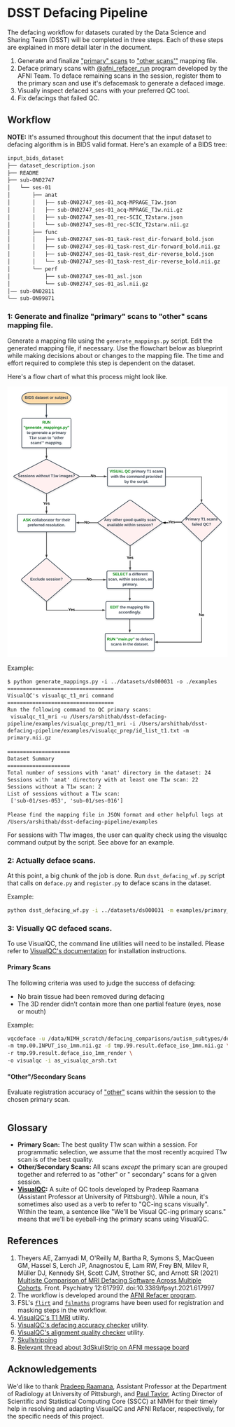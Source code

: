 # DSST Defacing Pipeline

The defacing workflow for datasets curated by the Data Science and Sharing Team (DSST) will be completed in three steps. Each of these steps are explained in more detail later in the document.

1. Generate and finalize ["primary" scans](#glossary) to ["other scans'"](#glossary) mapping file. 
2. Deface primary scans
   with [@afni_refacer_run](https://afni.nimh.nih.gov/pub/dist/doc/htmldoc/tutorials/refacer/refacer_run.html) program
   developed by the AFNI Team. To deface remaining scans in the session, register them to the primary scan and use
   it's defacemask to generate a defaced image.
3. Visually inspect defaced scans with your preferred QC tool. 
4. Fix defacings that failed QC.

## Workflow

**NOTE:** It's assumed throughout this document that the input dataset to defacing algorithm is in BIDS valid format.
Here's an example of a BIDS tree:

```bash
input_bids_dataset
├── dataset_description.json
├── README
├── sub-ON02747
│   └── ses-01
│       ├── anat
│       │   ├── sub-ON02747_ses-01_acq-MPRAGE_T1w.json
│       │   ├── sub-ON02747_ses-01_acq-MPRAGE_T1w.nii.gz
│       │   ├── sub-ON02747_ses-01_rec-SCIC_T2starw.json
│       │   └── sub-ON02747_ses-01_rec-SCIC_T2starw.nii.gz
│       ├── func
│       │   ├── sub-ON02747_ses-01_task-rest_dir-forward_bold.json
│       │   ├── sub-ON02747_ses-01_task-rest_dir-forward_bold.nii.gz
│       │   ├── sub-ON02747_ses-01_task-rest_dir-reverse_bold.json
│       │   └── sub-ON02747_ses-01_task-rest_dir-reverse_bold.nii.gz
│       └── perf
│           ├── sub-ON02747_ses-01_asl.json
│           └── sub-ON02747_ses-01_asl.nii.gz
│── sub-ON02811
└── sub-ON99871
```

### **1:** Generate and finalize "primary" scans to "other" scans mapping file.

Generate a mapping file using the `generate_mappings.py` script. Edit the generated mapping file, if necessary. Use the
flowchart below as blueprint while making decisions about or changes to the mapping file. The time and effort required
to complete this step is dependent on the dataset. 

Here's a flow chart of what this process might look like.

![Generate and finalize "primary" scans to "other" scans mapping file.](images/dsst_defacing_wf_fig.png)

Example:

```
$ python generate_mappings.py -i ../datasets/ds000031 -o ./examples                                                                              
==================================
VisualQC's visualqc_t1_mri command
==================================
Run the following command to QC primary scans:
 visualqc_t1_mri -u /Users/arshithab/dsst-defacing-pipeline/examples/visualqc_prep/t1_mri -i /Users/arshithab/dsst-defacing-pipeline/examples/visualqc_prep/id_list_t1.txt -m primary.nii.gz

====================
Dataset Summary
====================
Total number of sessions with 'anat' directory in the dataset: 24
Sessions with 'anat' directory with at least one T1w scan: 22
Sessions without a T1w scan: 2
List of sessions without a T1w scan:
 ['sub-01/ses-053', 'sub-01/ses-016']

Please find the mapping file in JSON format and other helpful logs at /Users/arshithab/dsst-defacing-pipeline/examples
```

For sessions with T1w images, the user can quality check using the visualqc command output by the script. See above for
an example.

### **2:** Actually deface scans.

At this point, a big chunk of the job is done. Run `dsst_defacing_wf.py` script that calls on `deface.py` and `register.py` to
deface scans in the dataset.

Example:

```bash
python dsst_defacing_wf.py -i ../datasets/ds000031 -m examples/primary_to_others_mapping.json -o examples
```

### **3:** Visually QC defaced scans.

To use VisualQC, the command line utilities will need to be installed. Please refer
to [VisualQC's documentation](https://raamana.github.io/visualqc/installation.html) for
installation instructions.

#### Primary Scans

The following criteria was used to judge the success of defacing:

* No brain tissue had been removed during defacing
* The 3D render didn’t contain more than one partial feature (eyes, nose or mouth)

Example:

```bash
vqcdeface -u /data/NIMH_scratch/defacing_comparisons/autism_subtypes/defacing_outputs \
-m tmp.00.INPUT_iso_1mm.nii.gz -d tmp.99.result.deface_iso_1mm.nii.gz \
-r tmp.99.result.deface_iso_1mm_render \
-o visualqc -i as_visualqc_arsh.txt
```

#### "Other"/Secondary Scans

Evaluate registration accuracy of ["other"](#terminology) scans within the session to the chosen primary scan.

```bash
```


## Glossary

- **Primary Scan:** The best quality T1w scan within a session. For programmatic selection, we assume that the most
  recently acquired T1w scan is of the best quality.
- **Other/Secondary Scans:** All scans *except* the primary scan are grouped together and referred to as "other" or "
  secondary" scans for a given session.
- **[VisualQC](https://raamana.github.io/visualqc):** A suite of QC tools developed by Pradeep Raamana (Assistant
  Professor at University of Pittsburgh). While a noun, it's sometimes also used as a verb to refer to "QC-ing scans
  visually". Within the team, a sentence like "We'll be Visual QC-ing primary scans." means that we'll be eyeball-ing
  the primary scans using VisualQC.


## References

1. Theyers AE, Zamyadi M, O'Reilly M, Bartha R, Symons S, MacQueen GM, Hassel S, Lerch JP, Anagnostou E, Lam RW, Frey
   BN, Milev R, Müller DJ, Kennedy SH, Scott CJM, Strother SC, and Arnott SR (2021)
   [Multisite Comparison of MRI Defacing Software Across Multiple Cohorts](10.3389/fpsyt.2021.617997). Front. Psychiatry
   12:617997. doi:10.3389/fpsyt.2021.617997
2. The workflow is developed around
   the [AFNI Refacer program](https://afni.nimh.nih.gov/pub/dist/doc/htmldoc/tutorials/refacer/refacer_run.html).
3. FSL's [`flirt`](https://fsl.fmrib.ox.ac.uk/fsl/fslwiki/FLIRT)
   and [`fslmaths`](https://fsl.fmrib.ox.ac.uk/fsl/fslwiki/Fslutils?highlight=%28fslmaths%29) programs have been used
   for registration and masking steps in the workflow.
4. [VisualQC's T1 MRI](https://raamana.github.io/visualqc/gallery_t1_mri.html) utility.
5. [VisualQC's defacing accuracy checker](https://raamana.github.io/visualqc/gallery_defacing.html) utility.
6. [VisualQC's alignment quality checker](https://raamana.github.io/visualqc/gallery_registration_unimodal.html)
   utility.
7. [Skullstripping](https://andysbrainbook.readthedocs.io/en/latest/fMRI_Short_Course/Preprocessing/Skull_Stripping.html)
8. [Relevant thread about 3dSkullStrip on AFNI message board](https://afni.nimh.nih.gov/afni/community/board/read.php?1,159053,159053#msg-159053)

## Acknowledgements

We'd like to thank [Pradeep Raamana](https://www.aimi.pitt.edu/people/ant), Assistant Professor at the Department of
Radiology at University of Pittsburgh, and [Paul Taylor](https://afni.nimh.nih.gov/Staff), Acting Director of Scientific
and Statistical Computing Core (SSCC) at NIMH for their timely help in resolving and adapting VisualQC and AFNI Refacer,
respectively, for the specific needs of this project.
